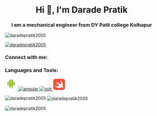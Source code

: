 <h1 align="center">Hi 👋, I'm Darade Pratik</h1>
<h3 align="center">I am a mechanical engineer from DY Patil college Kolhapur</h3>

<p align="left"> <img src="https://komarev.com/ghpvc/?username=daradepratik2005&label=Profile%20views&color=0e75b6&style=flat" alt="daradepratik2005" /> </p>

<p align="left"> <a href="https://github.com/ryo-ma/github-profile-trophy"><img src="https://github-profile-trophy.vercel.app/?username=daradepratik2005" alt="daradepratik2005" /></a> </p>

<h3 align="left">Connect with me:</h3>
<p align="left">
</p>

<h3 align="left">Languages and Tools:</h3>
<p align="left"> <a href="https://developer.android.com" target="_blank" rel="noreferrer"> <img src="https://raw.githubusercontent.com/devicons/devicon/master/icons/android/android-original-wordmark.svg" alt="android" width="40" height="40"/> </a> <a href="https://angular.io" target="_blank" rel="noreferrer"> <img src="https://angular.io/assets/images/logos/angular/angular.svg" alt="angular" width="40" height="40"/> </a> <a href="https://lucene.apache.org/solr/" target="_blank" rel="noreferrer"> <img src="https://www.vectorlogo.zone/logos/apache_solr/apache_solr-icon.svg" alt="solr" width="40" height="40"/> </a> <a href="https://developer.apple.com/swift/" target="_blank" rel="noreferrer"> <img src="https://raw.githubusercontent.com/devicons/devicon/master/icons/swift/swift-original.svg" alt="swift" width="40" height="40"/> </a> </p>

<p><img align="left" src="https://github-readme-stats.vercel.app/api/top-langs?username=daradepratik2005&show_icons=true&locale=en&layout=compact" alt="daradepratik2005" /></p>

<p>&nbsp;<img align="center" src="https://github-readme-stats.vercel.app/api?username=daradepratik2005&show_icons=true&locale=en" alt="daradepratik2005" /></p>

<p><img align="center" src="https://github-readme-streak-stats.herokuapp.com/?user=daradepratik2005&" alt="daradepratik2005" /></p>

